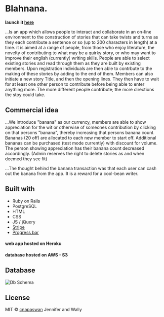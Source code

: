 # Blahnana.

  **launch it [here](https://blahnana.herokuapp.com/)**

...Is an app which allows people to interact and collaborate in an on-line environment to the construction of stories that can take twists and turns as they each contribute a sentence or so (up to 200 characters in length) at a time. it is aimed at a range of people, from those who enjoy literature, the novelty of contributing to what may be a quirky story, or who may want to improve their english (currently) writing skills. People are able to select existing stories and read through them as they are built by existing members. Upon registration individuals are then able to contrbute to the making of these stories by adding to the end of them. Members can also initiate a new story Title, and then the opening lines. They then have to wait for at least one other person to contribute before being able to enter anything more. The more different people contribute; the more directions the stoy could take.


## Commercial idea

...We introduce "banana" as our currency, members are able to show appreciation for the wit or otherwise of someones contribution by clicking on that persons "banana", thereby increasing that persons banana count. Bananas (20 off) are allocated to each new member to start off. Additional bananas can be purchased (test mode currently) with discount for volume. The person showing appreciation has their banana count decreased accordingly. (Admin reserves the right to delete stories as and when deemed they see fit)

...The thought behind the banana transaction was that each user can cash out the banana from the app. It is a reward for a cool-bean writer.


## Built with

- Ruby on Rails
- PostgreSQL
- HTML
- CSS
- JS / jQuery
- [Stripe](https://stripe.com/docs/checkout/rails)
- [Progress bar](http://carlofontanos.com/character-count-with-live-progress-bar-using-jquery/)

#### web app hosted on Heroku 
#### database hosted on AWS - S3


## Database
![Db Schema](https://preview.ibb.co/kyc8vH/db_structure.png "blahnana database")


## License

MIT © [cnapaswan](https://github.com/cnapaswan)
Jennifer and Wally